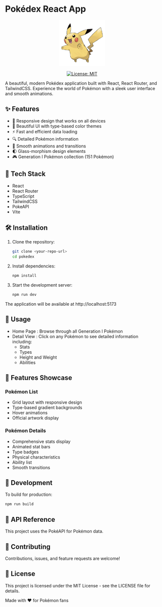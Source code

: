 # Pokédex React App

<div align="center">
  <img src="https://raw.githubusercontent.com/PokeAPI/sprites/master/sprites/pokemon/other/official-artwork/25.png" width="150" />
  
  [![License: MIT](https://img.shields.io/badge/License-MIT-yellow.svg)](https://opensource.org/licenses/MIT)
</div>

A beautiful, modern Pokédex application built with React, React Router, and TailwindCSS. Experience the world of Pokémon with a sleek user interface and smooth animations.

## ✨ Features

- 📱 Responsive design that works on all devices
- 🎨 Beautiful UI with type-based color themes
- ⚡ Fast and efficient data loading
- 🔍 Detailed Pokémon information
- 💫 Smooth animations and transitions
- 🌓 Glass-morphism design elements
- 🎮 Generation I Pokémon collection (151 Pokémon)

## 🚀 Tech Stack

- React
- React Router
- TypeScript
- TailwindCSS
- PokeAPI
- Vite

## 🛠️ Installation

1. Clone the repository:

   ```bash
   git clone <your-repo-url>
   cd pokedex
    ```

2. Install dependencies:

   ```bash
   npm install
    ```

3. Start the development server:

   ```bash
   npm run dev
    ```

The application will be available at http://localhost:5173

## 📖 Usage

- Home Page : Browse through all Generation I Pokémon
- Detail View : Click on any Pokémon to see detailed information including:
  - Stats
  - Types
  - Height and Weight
  - Abilities

## 🎨 Features Showcase

### Pokémon List

- Grid layout with responsive design
- Type-based gradient backgrounds
- Hover animations
- Official artwork display

### Pokémon Details

- Comprehensive stats display
- Animated stat bars
- Type badges
- Physical characteristics
- Ability list
- Smooth transitions

## 🔧 Development

To build for production:

```bash
npm run build
 ```

## 📝 API Reference

This project uses the PokéAPI for Pokémon data.

## 🤝 Contributing

Contributions, issues, and feature requests are welcome!

## 📜 License

This project is licensed under the MIT License - see the LICENSE file for details.

Made with ❤️ for Pokémon fans

